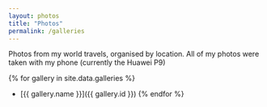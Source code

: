 ```yaml
---
layout: photos
title: "Photos"
permalink: /galleries
---
```


Photos from my world travels, organised by location. All of my photos were taken with my phone (currently the Huawei P9)

{% for gallery in site.data.galleries %}
- [{{ gallery.name }}]({{ gallery.id }})
{% endfor %}
